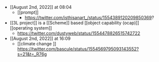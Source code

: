 - [[August 2nd, 2022]] at 08:04
    - [[prompt]]
        - https://twitter.com/isthisanart_/status/1554389120209850369?
- [[3L project]] is a [[Scheme]] based [[object capability (ocap)]] [[operating system]]
    - https://twitter.com/dustyweb/status/1554478826515742722
- [[August 2nd, 2022]] at 16:09
    - [[climate change ]] https://twitter.com/bascule/status/1554569795093143552?s=21&t=_R76g
